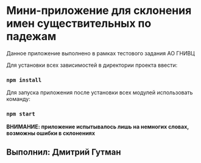# Мини-приложение для склонения имен существительных по падежам

Данное приложение выполнено в рамках тестового задания АО ГНИВЦ 


Для установки всех зависимостей в директории проекта ввести:

### `npm install`

Для запуска приложения после установки всех модулей использовать команду:

### `npm start`


**ВНИМАНИЕ: приложение испытывалось лишь на немногих словах, возможны ошибки в склонениях**

## Выполнил: Дмитрий Гутман


